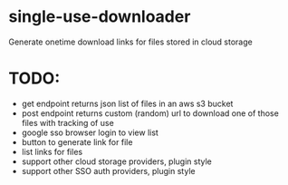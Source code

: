 # single-use-downloader
Generate onetime download links for files stored in cloud storage

# TODO:
- get endpoint returns json list of files in an aws s3 bucket
- post endpoint returns custom (random) url to download one of those files with tracking of use
- google sso browser login to view list
- button to generate link for file
- list links for files
- support other cloud storage providers, plugin style
- support other SSO auth providers, plugin style
